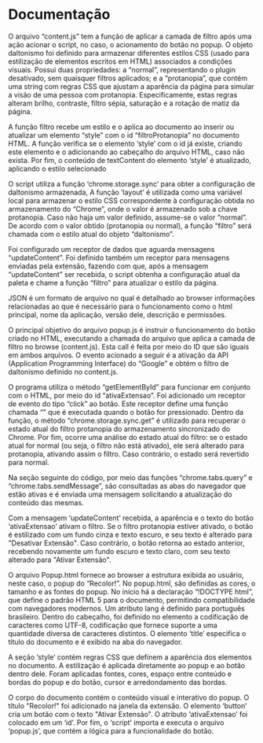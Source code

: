 # Documentação
  O arquivo “content.js” tem a função de aplicar a camada de filtro após uma ação
acionar o script, no caso, o acionamento do botão no popup. O objeto daltonismo foi
definido para armazenar diferentes estilos CSS (usado para estilização de elementos
escritos em HTML) associados a condições visuais. Possui duas propriedades: a
“normal”, representando o plugin desativado, sem quaisquer filtros aplicados; e a
“protanopia”, que contém uma string com regras CSS que ajustam a aparência da
página para simular a visão de uma pessoa com protanopia. Especificamente, estas
regras alteram brilho, contraste, filtro sépia, saturação e a rotação de matiz da página.

  A função filtro recebe um estilo e o aplica ao documento ao inserir ou atualizar
um elemento “style” com o id “filtroProtanopia” no documento HTML. A função
verifica se o elemento ‘style’ com o id já existe, criando este elemento e o adicionando
ao cabeçalho do arquivo HTML, caso não exista. Por fim, o conteúdo de textContent do
elemento ‘style’ é atualizado, aplicando o estilo selecionado

  O script utiliza a função ‘chrome.storage.sync’ para obter a configuração de
daltonismo armazenada, A função ‘layout’ é utilizada como uma variável local para
armazenar o estilo CSS correspondente à configuração obtida no armazenamento do
“Chrome”, onde o valor é armazenado sob a chave protanopia. Caso não haja um valor
definido, assume-se o valor “normal”. De acordo com o valor obtido (protanopia ou
normal), a função “filtro” será chamada com o estilo atual do objeto “daltonismo”.

  Foi configurado um receptor de dados que aguarda mensagens “updateContent”.
Foi definido também um receptor para mensagens enviadas pela extensão, fazendo com
que, após a mensagem “updateContent” ser recebida, o script obtenha a configuração
atual da paleta e chame a função “filtro” para atualizar o estilo da página.

  JSON é um formato de arquivo no qual é detalhado ao browser informações
relacionadas ao que é necessário para o funcionamento como o html principal, nome da
aplicação, versão dele, descrição e permissões.

  O principal objetivo do arquivo popup.js é instruir o funcionamento do botão
criado no HTML, executando a chamada do arquivo que aplica a camada de filtro no
browse (content.js). Esta call é feita por meio do ID que são iguais em ambos arquivos.
O evento acionado a seguir é a ativação da API (Application Programming Interface) do
“Google” e obtém o filtro de daltonismo definido no content.js.

  O programa utiliza o método “getElementById” para funcionar em conjunto
com o HTML, por meio do id “ativaExtensao”. Foi adicionado um receptor de evento
do tipo “click” ao botão. Este receptor define uma função chamada “” que é executada
quando o botão for pressionado. Dentro da função, o método “chrome.storage.sync.get”
é utilizado para recuperar o estado atual do filtro protanopia do armazenamento
sincronizado do Chrome. Por fim, ocorre uma análise do estado atual do filtro: se o
estado atual for normal (ou seja, o filtro não está ativado), ele será alterado para
protanopia, ativando assim o filtro. Caso contrário, o estado será revertido para normal.

  Na seção seguinte do código, por meio das funções “chrome.tabs.query” e
“chrome.tabs.sendMessage”, são consultadas as abas do navegador que estão ativas e é
enviada uma mensagem solicitando a atualização do conteúdo das mesmas.

  Com a mensagem ‘updateContent’ recebida, a aparência e o texto do botão
‘ativaExtensao’ ativam o filtro. Se o filtro protanopia estiver ativado, o botão é
estilizado com um fundo cinza e texto escuro, e seu texto é alterado para "Desativar
Extensão". Caso contrário, o botão retorna ao estado anterior, recebendo novamente um
fundo escuro e texto claro, com seu texto alterado para "Ativar Extensão".

  O arquivo Popup.html fornece ao browser a estrutura exibida ao usuário, neste
caso, o popup do “Recolor!”. No popup.html, são definidas as cores, o tamanho e as
fontes do popup. No início há a declaração “!DOCTYPE html”, que define o padrão
HTML 5 para o documento, permitindo compatibilidade com navegadores modernos.
Um atributo lang é definido para português brasileiro. Dentro do cabeçalho, foi definido
no elemento a codificação de caracteres como UTF-8, codificação que fornece suporte a
uma quantidade diversa de caracteres distintos. O elemento ‘title’ especifica o título do
documento e é exibido na aba do navegador.

  A seção ‘style’ contém regras CSS que definem a aparência dos elementos no
documento. A estilização é aplicada diretamente ao popup e ao botão dentro dele.
Foram aplicadas fontes, cores, espaço entre conteúdo e bordas do popup e do botão,
cursor e arredondamento das bordas.

  O corpo do documento contém o conteúdo visual e interativo do popup. O título
"Recolor!" foi adicionado na janela da extensão. O elemento ‘button’ cria um botão com
o texto "Ativar Extensão". O atributo ‘ativaExtensao’ foi colocado em um ‘id’. Por fim,
o ‘script’ importa e executa o arquivo ‘popup.js’, que contém a lógica para a
funcionalidade do botão.

